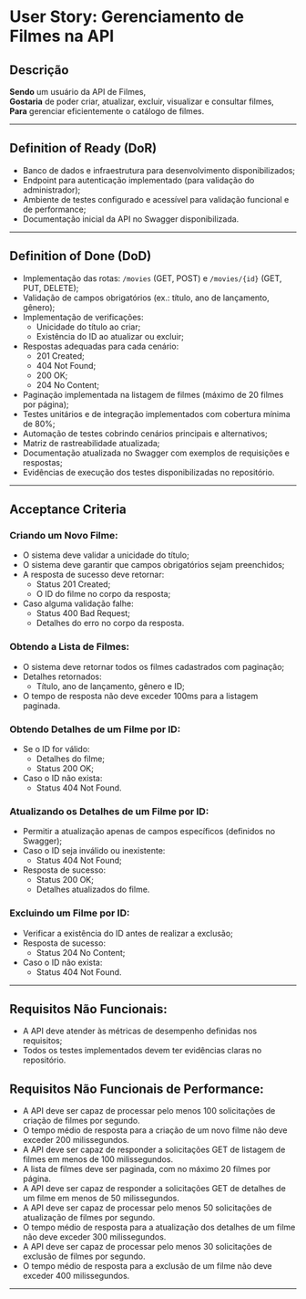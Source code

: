 # User Story: Gerenciamento de Filmes na API

## Descrição

**Sendo** um usuário da API de Filmes,  
**Gostaria** de poder criar, atualizar, excluir, visualizar e consultar filmes,  
**Para** gerenciar eficientemente o catálogo de filmes.

---

## Definition of Ready (DoR)

-   Banco de dados e infraestrutura para desenvolvimento disponibilizados;
-   Endpoint para autenticação implementado (para validação do administrador);
-   Ambiente de testes configurado e acessível para validação funcional e de performance;
-   Documentação inicial da API no Swagger disponibilizada.

---

## Definition of Done (DoD)

-   Implementação das rotas: `/movies` (GET, POST) e `/movies/{id}` (GET, PUT, DELETE);
-   Validação de campos obrigatórios (ex.: título, ano de lançamento, gênero);
-   Implementação de verificações:
    -   Unicidade do título ao criar;
    -   Existência do ID ao atualizar ou excluir;
-   Respostas adequadas para cada cenário:
    -   201 Created;
    -   404 Not Found;
    -   200 OK;
    -   204 No Content;
-   Paginação implementada na listagem de filmes (máximo de 20 filmes por página);
-   Testes unitários e de integração implementados com cobertura mínima de 80%;
-   Automação de testes cobrindo cenários principais e alternativos;
-   Matriz de rastreabilidade atualizada;
-   Documentação atualizada no Swagger com exemplos de requisições e respostas;
-   Evidências de execução dos testes disponibilizadas no repositório.

---

## Acceptance Criteria

### Criando um Novo Filme:

-   O sistema deve validar a unicidade do título;
-   O sistema deve garantir que campos obrigatórios sejam preenchidos;
-   A resposta de sucesso deve retornar:
    -   Status 201 Created;
    -   O ID do filme no corpo da resposta;
-   Caso alguma validação falhe:
    -   Status 400 Bad Request;
    -   Detalhes do erro no corpo da resposta.

### Obtendo a Lista de Filmes:

-   O sistema deve retornar todos os filmes cadastrados com paginação;
-   Detalhes retornados:
    -   Título, ano de lançamento, gênero e ID;
-   O tempo de resposta não deve exceder 100ms para a listagem paginada.

### Obtendo Detalhes de um Filme por ID:

-   Se o ID for válido:
    -   Detalhes do filme;
    -   Status 200 OK;
-   Caso o ID não exista:
    -   Status 404 Not Found.

### Atualizando os Detalhes de um Filme por ID:

-   Permitir a atualização apenas de campos específicos (definidos no Swagger);
-   Caso o ID seja inválido ou inexistente:
    -   Status 404 Not Found;
-   Resposta de sucesso:
    -   Status 200 OK;
    -   Detalhes atualizados do filme.

### Excluindo um Filme por ID:

-   Verificar a existência do ID antes de realizar a exclusão;
-   Resposta de sucesso:
    -   Status 204 No Content;
-   Caso o ID não exista:
    -   Status 404 Not Found.

---

## Requisitos Não Funcionais:

-   A API deve atender às métricas de desempenho definidas nos requisitos;
-   Todos os testes implementados devem ter evidências claras no repositório.

## Requisitos Não Funcionais de Performance:

- A API deve ser capaz de processar pelo menos 100 solicitações de criação de filmes por segundo.
- O tempo médio de resposta para a criação de um novo filme não deve exceder 200 milissegundos.
- A API deve ser capaz de responder a solicitações GET de listagem de filmes em menos de 100 milissegundos.
- A lista de filmes deve ser paginada, com no máximo 20 filmes por página.
- A API deve ser capaz de responder a solicitações GET de detalhes de um filme em menos de 50 milissegundos.
- A API deve ser capaz de processar pelo menos 50 solicitações de atualização de filmes por segundo.
- O tempo médio de resposta para a atualização dos detalhes de um filme não deve exceder 300 milissegundos.
- A API deve ser capaz de processar pelo menos 30 solicitações de exclusão de filmes por segundo.
- O tempo médio de resposta para a exclusão de um filme não deve exceder 400 milissegundos.
---
